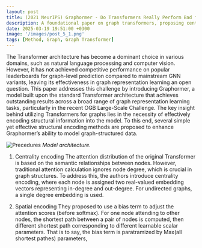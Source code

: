 ```yaml
---
layout: post
title: (2021 NeurIPS) Graphormer - Do Transformers Really Perform Bad for Graph Representation?
description: A foundational paper on graph transformers, proposing centrality encoding and positional encoding.
date: 2025-03-19 19:51:00 +0300
image: '/images/post_5_1.png'
tags: [Method, Graph, Graph Transformer]
---
```


The Transformer architecture has become a dominant choice in various domains, such as natural language processing and computer vision. However, it has not achieved competitive performance on popular leaderboards for graph-level prediction compared to mainstream GNN variants, leaving its effectiveness in graph representation learning an open question. This paper addresses this challenge by introducing Graphormer, a model built upon the standard Transformer architecture that achieves outstanding results across a broad range of graph representation learning tasks, particularly in the recent OGB Large-Scale Challenge. The key insight behind utilizing Transformers for graphs lies in the necessity of effectively encoding structural information into the model. To this end, several simple yet effective structural encoding methods are proposed to enhance Graphormer’s ability to model graph-structured data.

![Precedures]({{site.baseurl}}/images/post_5_1.png)
*Model architecture.*

1. Centrality encoding
The attention distribution of the original Transformer is based on the semantic relationships between nodes. However, traditional attention calculation ignores node degree, which is crucial in graph structures. To address this, the authors introduce centrality encoding, where each node is assigned two real-valued embedding vectors representing in-degree and out-degree. For undirected graphs, a single degree embedding is used.

2. Spatial encoding
They proposed to use a bias term to adjust the attention scores (before softmax). For one node attending to other nodes, the shortest path between a pair of nodes is computed, then different shortest path corresponding to different learnable scalar parameters. That is to say, the bias term is paratramized by Max(all shortest pathes) parameters,